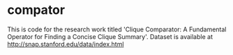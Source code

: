 # compator

This is code for the research work titled 'Clique Comparator: A Fundamental Operator for Finding a Concise Clique Summary'. Dataset is available at http://snap.stanford.edu/data/index.html
